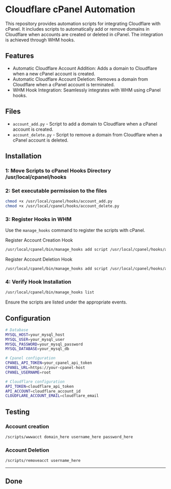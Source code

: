 # Cloudflare cPanel Automation
 
This repository provides automation scripts for integrating Cloudflare with cPanel. It includes scripts to automatically add or remove domains in Cloudflare when accounts are created or deleted in cPanel. The integration is achieved through WHM hooks.

## Features
* Automatic Cloudflare Account Addition: Adds a domain to Cloudflare when a new cPanel account is created.
* Automatic Cloudflare Account Deletion: Removes a domain from Cloudflare when a cPanel account is terminated.
* WHM Hook Integration: Seamlessly integrates with WHM using cPanel hooks.

## Files
* ```account_add.py``` - Script to add a domain to Cloudflare when a cPanel account is created.
* ```account_delete.py``` - Script to remove a domain from Cloudflare when a cPanel account is deleted.

## Installation
### 1: Move Scripts to cPanel Hooks Directory /usr/local/cpanel/hooks
### 2: Set executable permission to the files
```bash
chmod +x /usr/local/cpanel/hooks/account_add.py
chmod +x /usr/local/cpanel/hooks/account_delete.py
```
### 3: Register Hooks in WHM
Use the ```manage_hooks``` command to register the scripts with cPanel.

Register Account Creation Hook
```bash 
/usr/local/cpanel/bin/manage_hooks add script /usr/local/cpanel/hooks/account_add.py --event Account::Create --stage post
```
Register Account Deletion Hook
```bash 
/usr/local/cpanel/bin/manage_hooks add script /usr/local/cpanel/hooks/account_add.py --event Account::Create --stage post
```
### 4: Verify Hook Installation
```bash
/usr/local/cpanel/bin/manage_hooks list
```
Ensure the scripts are listed under the appropriate events.

## Configuration

```bash
# Database
MYSQL_HOST=your_mysql_host
MYSQL_USER=your_mysql_user
MYSQL_PASSWORD=your_mysql_password
MYSQL_DATABASE=your_mysql_db

# Cpanel configuration
CPANEL_API_TOKEN=your_cpanel_api_token
CPANEL_URL=https://your-cpanel-host
CPANEL_USERNAME=root

# Cloudflare configuration
API_TOKEN=cloudflare_api_token
API_ACCOUNT=cloudflare_account_id
CLOUDFLARE_ACCOUNT_EMAIL=cloudflare_email
```

## Testing

### Account creation
```bash
/scripts/wwwacct domain_here username_here password_here
```
### Account Deletion
```bash
/scripts/removeacct username_here
```
______________________________________________

## Done

